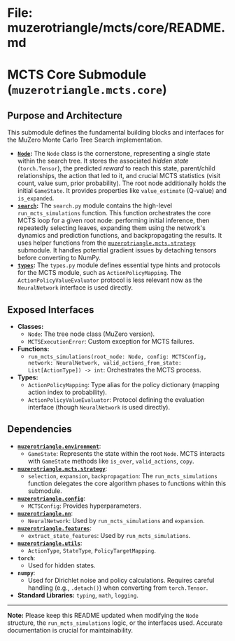 # File: muzerotriangle/mcts/core/README.md
# MCTS Core Submodule (`muzerotriangle.mcts.core`)

## Purpose and Architecture

This submodule defines the fundamental building blocks and interfaces for the MuZero Monte Carlo Tree Search implementation.

-   **[`Node`](node.py):** The `Node` class is the cornerstone, representing a single state within the search tree. It stores the associated *hidden state* (`torch.Tensor`), the predicted *reward* to reach this state, parent/child relationships, the action that led to it, and crucial MCTS statistics (visit count, value sum, prior probability). The root node additionally holds the initial `GameState`. It provides properties like `value_estimate` (Q-value) and `is_expanded`.
-   **[`search`](search.py):** The `search.py` module contains the high-level `run_mcts_simulations` function. This function orchestrates the core MCTS loop for a given root node: performing initial inference, then repeatedly selecting leaves, expanding them using the network's dynamics and prediction functions, and backpropagating the results. It uses helper functions from the [`muzerotriangle.mcts.strategy`](../strategy/README.md) submodule. It handles potential gradient issues by detaching tensors before converting to NumPy.
-   **[`types`](types.py):** The `types.py` module defines essential type hints and protocols for the MCTS module, such as `ActionPolicyMapping`. The `ActionPolicyValueEvaluator` protocol is less relevant now as the `NeuralNetwork` interface is used directly.

## Exposed Interfaces

-   **Classes:**
    -   `Node`: The tree node class (MuZero version).
    -   `MCTSExecutionError`: Custom exception for MCTS failures.
-   **Functions:**
    -   `run_mcts_simulations(root_node: Node, config: MCTSConfig, network: NeuralNetwork, valid_actions_from_state: List[ActionType]) -> int`: Orchestrates the MCTS process.
-   **Types:**
    -   `ActionPolicyMapping`: Type alias for the policy dictionary (mapping action index to probability).
    -   `ActionPolicyValueEvaluator`: Protocol defining the evaluation interface (though `NeuralNetwork` is used directly).

## Dependencies

-   **[`muzerotriangle.environment`](../../environment/README.md)**:
    -   `GameState`: Represents the state within the root `Node`. MCTS interacts with `GameState` methods like `is_over`, `valid_actions`, `copy`.
-   **[`muzerotriangle.mcts.strategy`](../strategy/README.md)**:
    -   `selection`, `expansion`, `backpropagation`: The `run_mcts_simulations` function delegates the core algorithm phases to functions within this submodule.
-   **[`muzerotriangle.config`](../../config/README.md)**:
    -   `MCTSConfig`: Provides hyperparameters.
-   **[`muzerotriangle.nn`](../../nn/README.md)**:
    -   `NeuralNetwork`: Used by `run_mcts_simulations` and `expansion`.
-   **[`muzerotriangle.features`](../../features/README.md)**:
    -   `extract_state_features`: Used by `run_mcts_simulations`.
-   **[`muzerotriangle.utils`](../../utils/README.md)**:
    -   `ActionType`, `StateType`, `PolicyTargetMapping`.
-   **`torch`**:
    -   Used for hidden states.
-   **`numpy`**:
    -   Used for Dirichlet noise and policy calculations. Requires careful handling (e.g., `.detach()`) when converting from `torch.Tensor`.
-   **Standard Libraries:** `typing`, `math`, `logging`.

---

**Note:** Please keep this README updated when modifying the `Node` structure, the `run_mcts_simulations` logic, or the interfaces used. Accurate documentation is crucial for maintainability.